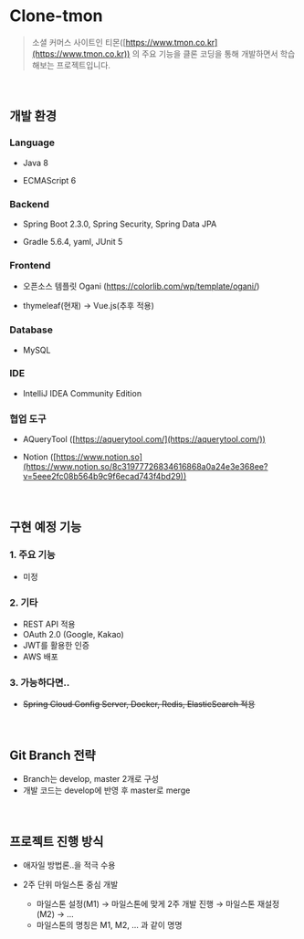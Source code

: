 # Clone-tmon


> 소셜 커머스 사이트인 티몬([https://www.tmon.co.kr](https://www.tmon.co.kr)) 의 주요 기능을 클론 코딩을 통해 개발하면서 학습해보는 프로젝트입니다.  




　
## 개발 환경

### Language

- Java 8

- ECMAScript 6  

  

### Backend

- Spring Boot 2.3.0, Spring Security, Spring Data JPA

- Gradle 5.6.4, yaml, JUnit 5  

  

### Frontend

- 오픈소스 템플릿 Ogani (https://colorlib.com/wp/template/ogani/)

- thymeleaf(현재) -> Vue.js(추후 적용)
  
  
### Database

- MySQL  

  
  
### IDE

- IntelliJ IDEA Community Edition  

  

### 협업 도구

- AQueryTool ([https://aquerytool.com/](https://aquerytool.com/))

- Notion ([https://www.notion.so](https://www.notion.so/8c31977726834616868a0a24e3e368ee?v=5eee2fc08b564b9c9f6ecad743f4bd29))  




　
## 구현 예정 기능

### 1. 주요 기능

- 미정  
  
  
  
### 2. 기타

- REST API 적용
- OAuth 2.0 (Google, Kakao)
- JWT를 활용한 인증
- AWS 배포  
  
  
  
### 3. 가능하다면..

- ~~Spring Cloud Config Server, Docker, Redis, ElasticSearch 적용~~  




　
## Git Branch 전략

- Branch는 develop, master 2개로 구성
- 개발 코드는 develop에 반영 후 master로 merge  




　
## 프로젝트 진행 방식

- 애자일 방법론..을 적극 수용
- 2주 단위 마일스톤 중심 개발

  - 마일스톤 설정(M1) → 마일스톤에 맞게 2주 개발 진행 → 마일스톤 재설정(M2) → ...
  - 마일스톤의 명칭은 M1, M2, ... 과 같이 명명
